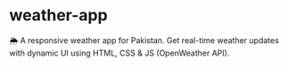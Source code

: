 # weather-app
🌦️ A responsive weather app for Pakistan. Get real-time weather updates with dynamic UI using HTML, CSS &amp; JS (OpenWeather API).
